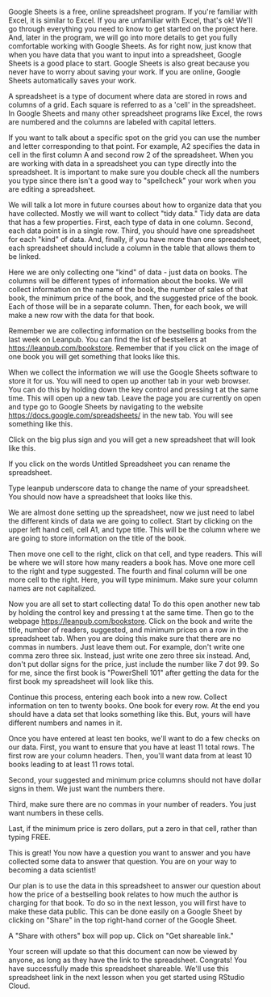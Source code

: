 Google Sheets is a free, online spreadsheet program. If you're familiar with Excel, it is similar to Excel. If you are unfamiliar with Excel, that's ok! We'll go through everything you need to know to get started on the project here. And, later in the program, we will go into more details to get you fully comfortable working with Google Sheets. As for right now, just know that when you have data that you want to input into a spreadsheet, Google Sheets is a good place to start. Google Sheets is also great because you never have to worry about saving your work. If you are online, Google Sheets automatically saves your work.

A spreadsheet is a type of document where data are stored in rows and columns of a grid. Each square is referred to as a 'cell' in the spreadsheet. In Google Sheets and many other spreadsheet programs like Excel, the rows are numbered and the columns are labeled with capital letters. 

If you want to talk about a specific spot on the grid you can use the number and letter corresponding to that point. For example, A2 specifies the data in cell in the first column A and second row 2 of the spreadsheet. When you are working with data in a spreadsheet you can type directly into the spreadsheet. It is important to make sure you double check all the numbers you type since there isn't a good way to "spellcheck" your work when you are editing a spreadsheet. 

We will talk a lot more in future courses about how to organize data that you have collected. Mostly we will want to collect "tidy data." Tidy data are data that has a few properties. First, each type of data in one column. Second, each data point is in a single row. Third, you should have one spreadsheet for each "kind" of data. And, finally, if you have more than one spreadsheet, each spreadsheet should include a column in the table that allows them to be linked.

Here we are only collecting one "kind" of data - just data on books. The columns will be different types of information about the books. We will collect information on the name of the book, the number of sales of that book, the minimum price of the book, and the suggested price of the book. Each of those will be in a separate column. Then, for each book, we will make a new row with the data for that book. 

Remember we are collecting information on the bestselling books from the last week on Leanpub. You can find the list of bestsellers at https://leanpub.com/bookstore. Remember that if you click on the image of one book you will get something that looks like this. 

When we collect the information we will use the Google Sheets software to store it for us. You will need to open up another tab in your web browser. You can do this by holding down the key control and pressing t at the same time. This will open up a new tab. Leave the page you are currently on open and type go to Google Sheets by navigating to the website https://docs.google.com/spreadsheets/ in the new tab. You will see something like this. 

Click on the big plus sign and you will get a new spreadsheet that will look like this. 

If you click on the words Untitled Spreadsheet you can rename the spreadsheet. 

Type leanpub underscore data to change the name of your spreadsheet. You should now have a spreadsheet that looks like this. 

We are almost done setting up the spreadsheet, now we just need to label the different kinds of data we are going to collect. Start by clicking on the upper left hand cell, cell A1, and type title. This will be the column where we are going to store information on the title of the book. 

Then move one cell to the right, click on that cell, and type readers. This will be where we will store how many readers a book has. Move one more cell to the right and type suggested. The fourth and final column will be one more cell to the right. Here, you will type minimum. Make sure your column names are not capitalized.

Now you are all set to start collecting data! To do this open another new tab by holding the control key and pressing t at the same time. Then go to the webpage https://leanpub.com/bookstore. Click on the book and write the title, number of readers, suggested, and minimum prices on a row in the spreadsheet tab. When you are doing this make sure that there are no commas in numbers. Just leave them out. For example, don't write one comma zero three six. Instead, just write one zero three six instead. And, don't put dollar signs for the price, just include the number like 7 dot 99. So for me, since the first book is "PowerShell 101" after getting the data for the first book my spreadsheet will look like this. 

Continue this process, entering each book into a new row. Collect information on ten to twenty books. One book for every row. At the end you should have a data set that looks something like this. But, yours will have different numbers and names in it. 

Once you have entered at least ten books, we'll want to do a few checks on our data. First, you want to ensure that you have at least 11 total rows. The first row are your column headers. Then, you'll want data from at least 10 books leading to at least 11 rows total. 

Second, your suggested and minimum price columns should not have dollar signs in them. We just want the numbers there. 

Third, make sure there are no commas in your number of readers. You just want numbers in these cells.

Last, if the minimum price is zero dollars, put a zero in that cell, rather than typing FREE.

This is great! You now have a question you want to answer and you have collected some data to answer that question. You are on your way to becoming a data scientist!

Our plan is to use the data in this spreadsheet to answer our question about how the price of a bestselling book relates to how much the author is charging for that book. To do so in the next lesson, you will first have to make these data public. This can be done easily on a Google Sheet by clicking on "Share" in the top right-hand corner of the Google Sheet.

A "Share with others" box will pop up. Click on "Get shareable link."

Your screen will update so that this document can now be viewed by anyone, as long as they have the link to the spreadsheet. Congrats! You have successfully made this spreadsheet shareable. We'll use this spreadsheet link in the next lesson when you get started using RStudio Cloud.